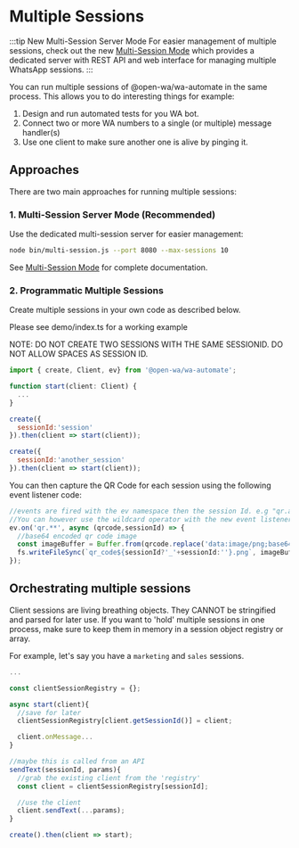# Multiple Sessions

:::tip New Multi-Session Server Mode
For easier management of multiple sessions, check out the new [Multi-Session Mode](/docs/get-started/multi-session) which provides a dedicated server with REST API and web interface for managing multiple WhatsApp sessions.
:::

You can run multiple sessions of @open-wa/wa-automate in the same process. This allows you to do interesting things for example:

1. Design and run automated tests for you WA bot.
2. Connect two or more WA numbers to a single (or multiple) message handler(s)
3. Use one client to make sure another one is alive by pinging it.

## Approaches

There are two main approaches for running multiple sessions:

### 1. Multi-Session Server Mode (Recommended)
Use the dedicated multi-session server for easier management:
```bash
node bin/multi-session.js --port 8080 --max-sessions 10
```
See [Multi-Session Mode](/docs/get-started/multi-session) for complete documentation.

### 2. Programmatic Multiple Sessions
Create multiple sessions in your own code as described below.

Please see demo/index.ts for a working example

NOTE: DO NOT CREATE TWO SESSIONS WITH THE SAME SESSIONID. DO NOT ALLOW SPACES AS SESSION ID.

```javascript
import { create, Client, ev} from '@open-wa/wa-automate';

function start(client: Client) {
  ...
}

create({
  sessionId:'session'
}).then(client => start(client));

create({
  sessionId:'another_session'
}).then(client => start(client));
```

You can then capture the QR Code for each session using the following event listener code:

```javascript
//events are fired with the ev namespace then the session Id. e.g "qr.another_session"
//You can however use the wildcard operator with the new event listener and capture the session Id as a parameter instead.
ev.on('qr.**', async (qrcode,sessionId) => {
  //base64 encoded qr code image
  const imageBuffer = Buffer.from(qrcode.replace('data:image/png;base64,',''), 'base64');
  fs.writeFileSync(`qr_code${sessionId?'_'+sessionId:''}.png`, imageBuffer);
});
```

## Orchestrating multiple sessions

Client sessions are living breathing objects. They CANNOT be stringified and parsed for later use. If you want to 'hold' multiple sessions in one process, make sure to keep them in memory in a session object registry or array.

For example, let's say you have a `marketing` and `sales` sessions.


```javascript
...

const clientSessionRegistry = {};

async start(client){
  //save for later
  clientSessionRegistry[client.getSessionId()] = client;

  client.onMessage...
}

//maybe this is called from an API
sendText(sessionId, params){
  //grab the existing client from the 'registry'
  const client = clientSessionRegistry[sessionId];

  //use the client
  client.sendText(...params);
}

create().then(client => start);
```